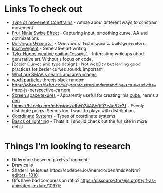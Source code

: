 
# Links To check out
- [Type of movement Constrains](https://zalo.github.io/blog/constraints/) - Article about different ways to constrain movement 
- [Fruit Ninja Swipe Effect](https://github.com/mattdesl/lwjgl-basics/wiki/LibGDX-Finger-Swipe#5-anti-aliasing-and-stroke-effects) - Capturing input, smoothing curve, AA and optimizations 
- [Building a Generator](http://www.galaxykate.com/blog/generator.html) - Overview of techniques to build generators. 
- [Inconvergent](https://inconvergent.net/#writing) - Generative art writing
- [Tyler Hoobs creative coding "essays"](https://tylerxhobbs.com/essays) - Interesting writeups about generative art. Without a focus on code.
- [Bezier Curves and type design] - Not webDev but larning good practices for bezier curves sounds important.
- [What are SMAA's search and area images](https://github.com/vanruesc/postprocessing/issues/74) 
- [woah particles](https://observablehq.com/@rreusser/2d-n-body-gravity-with-poissons-equation) threejs slack random
- https://observablehq.com/@grantcuster/understanding-scale-and-the-three-js-perspective-camera
- [Screen space texures](https://www.ronja-tutorials.com/2019/01/20/screenspace-texture.html) - Apparently useful for creating this [cube](https://twitter.com/st8rmi/status/1172264128972492802), here's a [pen](https://codepen.io/marco_fugaro/pen/gOOwLeG?editors=0010)
- [https://bl.ocks.org/mbostock/dbb02448b0f93e4c82c3] - Evenly distribute points. Seems fun, I want to playu with distribution.
- [Coordinate Systems](https://learnopengl.com/Getting-started/Coordinate-Systems) - Types of coordinate systems
- [Basics of lightning](https://learnopengl.com/Lighting/Basic-Lighting) - Thats it. I should check out the full site in more detail
# Things I'm looking to research
- Difference between pixel vs fragment
- Draw calls
- Shader line issues https://codepen.io/Anemolo/pen/mddKoNm?editors=1010
- Gifs have bad compression ratio? https://discourse.threejs.org/t/gif-as-animated-texture/1097/5
